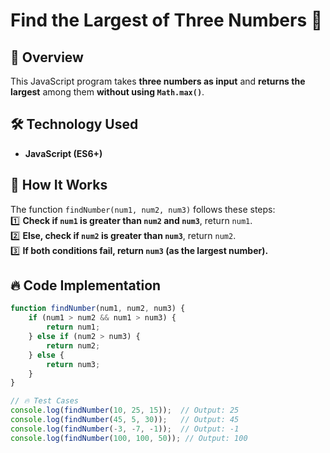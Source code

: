 # Find the Largest of Three Numbers 🔢

## 📌 Overview  
This JavaScript program takes **three numbers as input** and **returns the largest** among them **without using `Math.max()`**.

## 🛠️ Technology Used  
- **JavaScript (ES6+)**  

## 🚀 How It Works  
The function `findNumber(num1, num2, num3)` follows these steps:  
1️⃣ **Check if `num1` is greater than `num2` and `num3`**, return `num1`.  
2️⃣ **Else, check if `num2` is greater than `num3`**, return `num2`.  
3️⃣ **If both conditions fail, return `num3` (as the largest number).**  

## 🔥 Code Implementation  
```js
function findNumber(num1, num2, num3) {
    if (num1 > num2 && num1 > num3) {
        return num1;
    } else if (num2 > num3) {
        return num2;
    } else {
        return num3;
    }
}

// 🔥 Test Cases
console.log(findNumber(10, 25, 15));  // Output: 25
console.log(findNumber(45, 5, 30));   // Output: 45
console.log(findNumber(-3, -7, -1));  // Output: -1
console.log(findNumber(100, 100, 50)); // Output: 100
